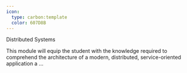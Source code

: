 ```yaml
---
icon:
  type: carbon:template
  color: 607D8B
---
```

Distributed Systems

This module will equip the student with the knowledge required to comprehend the architecture of a modern, distributed, service-oriented application a ... 
